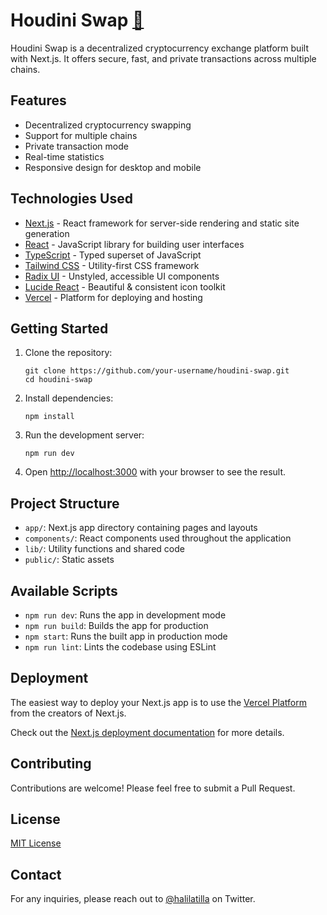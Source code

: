 # Houdini Swap [🔗](https://halil-atilla-houdini.vercel.app/)

Houdini Swap is a decentralized cryptocurrency exchange platform built with Next.js. It offers secure, fast, and private transactions across multiple chains.

## Features

- Decentralized cryptocurrency swapping
- Support for multiple chains
- Private transaction mode
- Real-time statistics
- Responsive design for desktop and mobile

## Technologies Used

- [Next.js](https://nextjs.org/) - React framework for server-side rendering and static site generation
- [React](https://reactjs.org/) - JavaScript library for building user interfaces
- [TypeScript](https://www.typescriptlang.org/) - Typed superset of JavaScript
- [Tailwind CSS](https://tailwindcss.com/) - Utility-first CSS framework
- [Radix UI](https://www.radix-ui.com/) - Unstyled, accessible UI components
- [Lucide React](https://lucide.dev/) - Beautiful & consistent icon toolkit
- [Vercel](https://vercel.com/) - Platform for deploying and hosting

## Getting Started

1. Clone the repository:

   ```
   git clone https://github.com/your-username/houdini-swap.git
   cd houdini-swap
   ```

2. Install dependencies:

   ```
   npm install
   ```

3. Run the development server:

   ```
   npm run dev
   ```

4. Open [http://localhost:3000](http://localhost:3000) with your browser to see the result.

## Project Structure

- `app/`: Next.js app directory containing pages and layouts
- `components/`: React components used throughout the application
- `lib/`: Utility functions and shared code
- `public/`: Static assets

## Available Scripts

- `npm run dev`: Runs the app in development mode
- `npm run build`: Builds the app for production
- `npm start`: Runs the built app in production mode
- `npm run lint`: Lints the codebase using ESLint

## Deployment

The easiest way to deploy your Next.js app is to use the [Vercel Platform](https://vercel.com/new?utm_medium=default-template&filter=next.js&utm_source=create-next-app&utm_campaign=create-next-app-readme) from the creators of Next.js.

Check out the [Next.js deployment documentation](https://nextjs.org/docs/deployment) for more details.

## Contributing

Contributions are welcome! Please feel free to submit a Pull Request.

## License

[MIT License](LICENSE)

## Contact

For any inquiries, please reach out to [@halilatilla](https://twitter.com/halilatilla) on Twitter.
